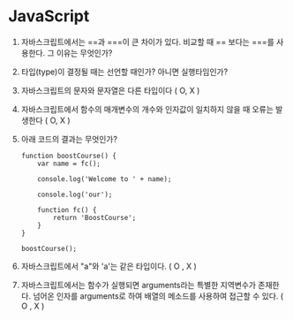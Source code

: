 # JavaScript

1. 자바스크립트에서는  ==과 ===이 큰 차이가 있다. 비교할 때 == 보다는 ===를 사용한다. 그 이유는 무엇인가?

2. 타입(type)이 결정될 때는 선언할 때인가? 아니면 실행타임인가?

3. 자바스크립트의 문자와 문자열은 다른 타입이다 ( O, X )

4. 자바스크립트에서 함수의 매개변수의 개수와 인자값이 일치하지 않을 때 오류는 발생한다 ( O, X )

5. 아래 코드의 결과는 무엇인가?

   ~~~
   function boostCourse() {
       var name = fc();
   
       console.log('Welcome to ' + name);
   
       console.log('our');
   
       function fc() {
           return 'BoostCourse';
       }
   }
   
   boostCourse();
   ~~~

6. 자바스크립트에서 "a"와 'a'는 같은 타입이다. ( O , X )

7. 자바스크립트에서는 함수가 실행되면 arguments라는 특별한 지역변수가 존재한다. 넘어온 인자를 arguments로 하여 배열의 메소드를 사용하여 접근할 수 있다. ( O , X ) 